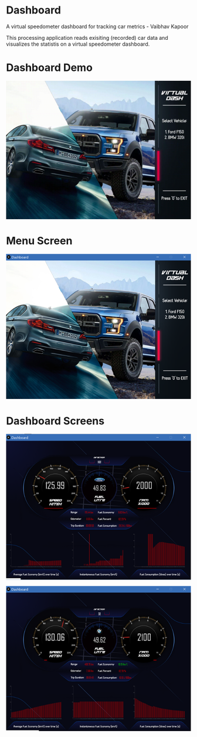 #
# Dashboard

A virtual speedometer dashboard for tracking car metrics - Vaibhav Kapoor

This processing application reads exisiting (recorded) car data and visualizes the statistis on a virtual speedometer dashboard.

# Dashboard Demo
![Preview](/Screenshots/demo.gif)

# Menu Screen

![MenuScreen](/Screenshots/Menu.png)

# Dashboard Screens

![Ford Data Visualization](/Screenshots/InApp1.png)

![BMW Data Visualization](/Screenshots/InApp2.png)
